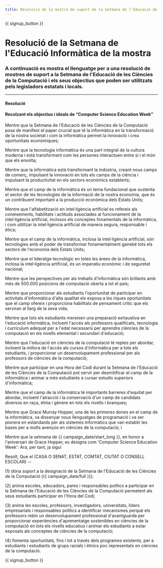 ```yaml
---
title: Resolució de la mostra de suport de la Setmana de l'Educació de les Ciències de la Computació i Hora del Codi
---
```


{{ signup_button }}

# Resolució de la Setmana de l'Educació Informàtica de la mostra

### A continuació es mostra el llenguatge per a una resolució de mostres de suport a la Setmana de l'Educació de les Ciències de la Computació i els seus objectius que poden ser utilitzats pels legisladors estatals i locals.

* * *

#### **Resolució**  


#### Recolzant els objectius i ideals de “Computer Science Education Week”

Mentre que la Setmana de l'Educació de les Ciències de la Computació posa de manifest el paper crucial que té la informàtica en la transformació de la nostra societat i com la informàtica permet la innovació i crea oportunitats econòmiques;

Mentre que la tecnologia informàtica és una part integral de la cultura moderna i està transformant com les persones interactuen entre si i el món que els envolta;

Mentre que la informàtica està transformant la indústria, creant nous camps de comerç, impulsant la innovació en tots els camps de la ciència i impulsant la productivitat en els sectors econòmics establerts;

Mentre que el camp de la informàtica és un tema fundacional que sustenta el sector de les tecnologies de la informació de la nostra economia, que és un contribuent important a la producció econòmica dels Estats Units;

Mentre que l'alfabetització en intel·ligència artificial es refereix als coneixements, habilitats i actituds associades al funcionament de la intel·ligència artificial, inclosos els conceptes fonamentals de la informàtica, i com utilitzar la intel·ligència artificial de manera segura, responsable i ètica;

Mentre que el camp de la informàtica, inclosa la intel·ligència artificial, són tecnologies amb el poder de transformar fonamentalment gairebé tots els sectors de l'economia dels Estats Units;

Mentre que el lideratge tecnològic en totes les àrees de la informàtica, inclosa la intel·ligència artificial, és un imperatiu econòmic i de seguretat nacional;

Mentre que les perspectives per als treballs d'informàtica són brillants amb més de 500.000 posicions de computació oberta a tot el país;

Mentre que proporcionar als estudiants l'oportunitat de participar en activitats d'informàtica d'alta qualitat els exposa a les riques oportunitats que el camp ofereix i proporciona habilitats de pensament crític que els serviran al llarg de la seva vida;

Mentre que tots els estudiants mereixen una preparació exhaustiva en l'educació informàtica, incloent l'accés als professors qualificats, tecnologia i currículum adequat per a l'edat necessaris per aprendre ciències de la computació en els nivells elemental i secundari d'educació;

Mentre que l'educació en ciències de la computació té reptes per abordar, incloent la millora de l'accés als cursos d'informàtica per a tots els estudiants, i proporcionar un desenvolupament professional per als professors de ciències de la computació;

Mentre que participar en una Hora del Codi durant la Setmana de l'Educació de les Ciències de la Computació pot servir per desmitificar el camp de la informàtica i animar a més estudiants a cursar estudis superiors d'informàtica;

Mentre que el camp de la informàtica té importants barreres d'equitat per abordar, incloent l'atracció i la conservació d'un camp de candidats diversos en raça, ètnia i gènere en tots els nivells i branques;

Mentre que Grace Murray Hopper, una de les primeres dones en el camp de la informàtica, va dissenyar nous llenguatges de programació i va ser pionera en estàndards per als sistemes informàtics que van establir les bases per a molts avenços en ciències de la computació; i

Mentre que la setmana de {{ campaign_date/start_long }}, en honor a l'aniversari de Grace Hopper, es designa com 'Computer Science Education Week': Ara, per tant, ja sigui <br />

Resolt, Que el (CASA O SENAT, ESTAT, COMTAT, CIUTAT O CONSELL ESCOLAR) --

(1) dóna suport a la designació de la Setmana de l'Educació de les Ciències de la Computació ({{ campaign_date/full }});

(2) anima escoles, educadors, pares i responsables polítics a participar en la Setmana de l'Educació de les Ciències de la Computació permetent als seus estudiants participar en l'Hora del Codi;

(3) anima les escoles, professors, investigadors, universitats, líders empresarials i responsables polítics a identificar mecanismes perquè els professors rebin un desenvolupament professional d'avantguarda per proporcionar experiències d'aprenentatge sostenibles en ciències de la computació en tots els nivells educatius i animar els estudiants a estar exposats als conceptes de ciències de la computació;

(4) fomenta oportunitats, fins i tot a través dels programes existents, per a estudiants i estudiants de grups racials i ètnics poc representats en ciències de la computació.

{{ signup_button }}
